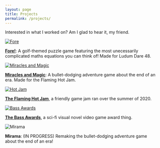 ```yaml
---
layout: page
title: Projects
permalink: /projects/
---
```


Interested in what I worked on? Am I glad to hear it, my friend.

[![Fore](/images/fore.png)](https://theblondebass.itch.io/fore)

**[Fore!](https://theblondebass.itch.io/fore)**: A golf-themed puzzle game featuring the most unecessarily complicated maths equations you can think of! Made for Ludum Dare 48.

[![Miracles and Magic](/images/miraclesandmagic.png)](/miracles-and-magic)

**[Miracles and Magic](/miracles-and-magic)**: A bullet-dodging adventure game about the end of an era. Made for the Flaming Hot Jam.

[![Hot Jam](/images/jam.png)](https://itch.io/jam/flamin-hot-jam)

**[The Flaming Hot Jam](https://itch.io/jam/flamin-hot-jam)**, a friendly game jam ran over the summer of 2020.

[![Bass Awards](/images/bassawards.png)](https://theblondebass.itch.io/the-bass-awards)

**[The Bass Awards](https://theblondebass.itch.io/the-bass-awards)**, a sci-fi visual novel video game award thing.

![Mirama](/images/mirama.png)

**Mirama**: (IN PROGRESS) Remaking the bullet-dodging adventure game about the end of an era!
